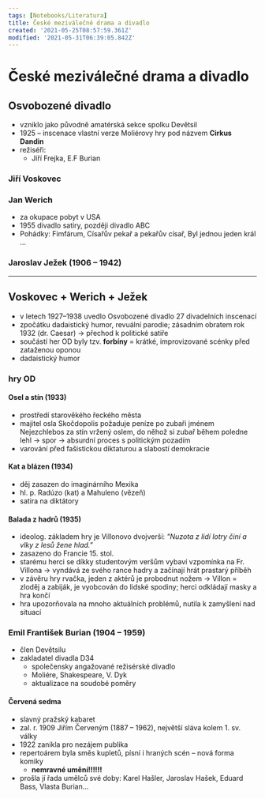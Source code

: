 ```yaml
---
tags: [Notebooks/Literatura]
title: České meziválečné drama a divadlo
created: '2021-05-25T08:57:59.361Z'
modified: '2021-05-31T06:39:05.842Z'
---
```


# České meziválečné drama a divadlo
## Osvobozené divadlo
- vzniklo jako původně amatérská sekce spolku Devětsil
- 1925 – inscenace vlastní verze Moliérovy hry pod názvem __Cirkus Dandin__
- režiséři:  
  - Jiří Frejka, E.F Burian
### Jiří Voskovec
### Jan Werich
- za okupace pobyt v USA
- 1955 divadlo satiry, později divadlo ABC
- Pohádky: Fimfárum, Císařův pekař a pekařův císař, Byl jednou jeden král ...
### Jaroslav Ježek (1906 – 1942)
---
## Voskovec + Werich + Ježek
- v letech 1927–1938 uvedlo Osvobozené divadlo 27 divadelních inscenací
- zpočátku dadaistický humor, revuální parodie; zásadním obratem rok 1932 (dr. Caesar) → přechod k politické satiře
- součástí her OD byly tzv. __forbíny__ = krátké, improvizované scénky před zataženou oponou
- dadaistický humor
### hry OD
#### __Osel a stín__ (1933)
- prostředí starověkého řeckého města 
- majitel osla Skočdopolis požaduje peníze po zubaři jménem Nejezchlebos za stín vržený oslem, do něhož si zubař během poledne lehl → spor → absurdní proces s politickým pozadím
- varování před fašistickou diktaturou a slabostí demokracie
#### __Kat a blázen__ (1934)
- děj zasazen do imaginárního Mexika
- hl. p. Radúzo (kat) a Mahuleno (vězeň)
- satira na diktátory
#### __Balada z hadrů__ (1935)
- ideolog. základem hry je Villonovo dvojverší: _"Nuzota z lidí lotry činí a vlky z lesů žene hlad."_
- zasazeno do Francie 15. stol.
- starému herci se díkky studentovým veršům vybaví vzpomínka na Fr. Villona → vyndává ze svého rance hadry a začínají hrát prastarý příběh
- v závěru hry rvačka, jeden z aktérů je probodnut nožem → Villon = zloděj a zabiják, je vyobcován do lidské spodiny; herci odkládají masky a hra končí
- hra upozorňovala na mnoho aktuálních problémů, nutila k zamyšlení nad situací
### Emil František Burian (1904 – 1959)
- člen Devětsilu 
- zakladatel divadla D34
  - společensky angažované režisérské divadlo
  - Moliére, Shakespeare, V. Dyk
  - aktualizace na soudobé poměry
#### Červená sedma
- slavný pražský kabaret
- zal. r. 1909 Jiřím Červeným (1887 – 1962), největší sláva kolem 1. sv. války
- 1922 zanikla pro nezájem publika
- repertoárem byla směs kupletů, písní i hraných scén – nová forma komiky
  - __nemravné umění!!!!!!__
- prošla jí řada umělců své doby: Karel Hašler, Jaroslav Hašek, Eduard Bass, Vlasta Burian...
